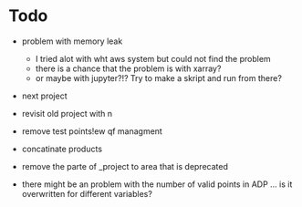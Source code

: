 Todo
============
* problem with memory leak
    * I tried alot with wht aws system but could not find the problem
    * there is a chance that the problem is with xarray?
    * or maybe with jupyter?!? Try to make a skript and run from there?
    
* next project
* revisit old project with n
* remove test points!ew qf managment
* concatinate products
* remove the parte of _project to area that is deprecated
* there might be an problem with the number of valid points in ADP ... is it overwritten for different variables?